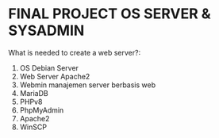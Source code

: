 # FINAL PROJECT OS SERVER & SYSADMIN
What is needed to create a web server?:
1. OS Debian Server
2. Web Server Apache2
3. Webmin manajemen server berbasis web
4. MariaDB
5. PHPv8
6. PhpMyAdmin
7. Apache2
8. WinSCP
